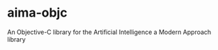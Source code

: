 aima-objc
=========

An Objective-C library for the Artificial Intelligence a Modern Approach library